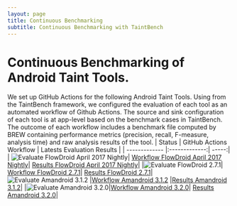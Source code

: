 ```yaml
---
layout: page
title: Continuous Benchmarking
subtitle: Continuous Benchmarking with TaintBench
---
```

# Continuous Benchmarking of Android Taint Tools.
We set up GitHub Actions for the following Android Taint Tools. 
Using from the TaintBench framework, we configured the evaluation of each tool as an automated workflow of Github Actions.
The source and sink configuration of each tool is at app-level based on the benchmark cases in TaintBench.
The outcome of each workflow includes a benchmark file computed by BREW containing performance metrics (precision, recall, F-measure, analysis time) and raw analysis results of the tool.
| Status        |  GitHub Actions Workflow       | Latests Evaluation Results  |
| ------------- |:-------------:| -----:|
| ![Evaluate FlowDroid April 2017 Nightly](https://github.com/TaintBench/TaintBench/workflows/Evaluate%20FlowDroid%20April%202017%20Nightly/badge.svg)| [Workflow FlowDroid April 2017 Nightly](https://github.com/TaintBench/TaintBench/actions?query=workflow%3A%22Evaluate+FlowDroid+April+2017+Nightly%22)| [Results FlowDroid April 2017 Nightly](https://github.com/TaintBench/TaintBench/actions/runs/157028087)|
|![Evaluate FlowDroid 2.7.1](https://github.com/TaintBench/TaintBench/workflows/Evaluate%20FlowDroid%202.7.1/badge.svg)| [Workflow FlowDroid 2.7.1](https://github.com/TaintBench/TaintBench/actions?query=workflow%3A%22Evaluate+FlowDroid+2.7.1%22)| [Results FlowDroid 2.7.1](https://github.com/TaintBench/TaintBench/actions/runs/157028086)|
![Evaluate Amandroid 3.1.2](https://github.com/TaintBench/TaintBench/workflows/Evaluate%20Amandroid%203.1.2/badge.svg) |[Workflow Amandroid 3.1.2](https://github.com/TaintBench/TaintBench/actions?query=workflow%3A%22Evaluate+Amandroid+3.1.2%22) |[Results Amandroid 3.1.2]( https://github.com/TaintBench/TaintBench/actions/runs/157028088)|
|![Evaluate Amandroid 3.2.0](https://github.com/TaintBench/TaintBench/workflows/Evaluate%20Amandroid%203.2.0/badge.svg)|[Workflow Amandroid 3.2.0](https://github.com/TaintBench/TaintBench/actions?query=workflow%3A%22Evaluate+Amandroid+3.2.0%22)| [Results Amandroid 3.2.0](https://github.com/TaintBench/TaintBench/actions/runs/157028083)|



